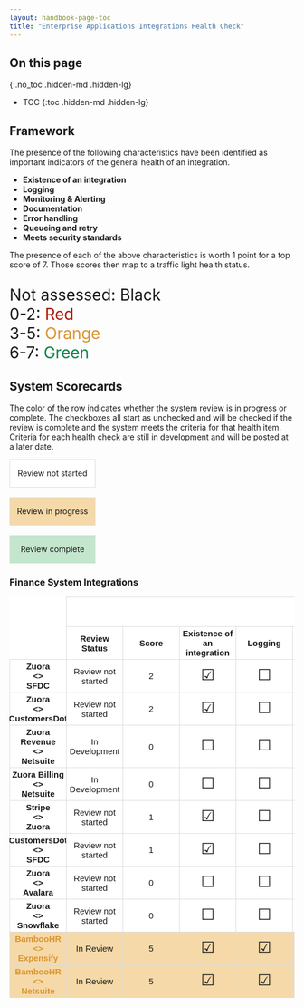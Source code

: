 ```yaml
---
layout: handbook-page-toc
title: "Enterprise Applications Integrations Health Check"
---
```


<link rel="stylesheet" type="text/css" href="/stylesheets/biztech.css" />

<style>
.wrapper {
  max-width: 2000px
}

.health-red {
    color: #ae1800;
}
.health-orange {
    color: #d99530;
}
.health-green {
    color: #108548;
}
.health-scores {
    font-size: 2em;
    width: 400px;
}
.system-score {
    font-weight: 500;
    font-size: 1.5em;
}
.checked::before {
    content: "\2611";
    font-size: 1.8em;
    position: relative;
    bottom: 2px;
}
.unchecked::before {
    content: "\2610";
    font-size: 1.8em;
    position: relative;
    bottom: 2px;
}
.grid-health-matrix {
  display: grid;
  grid-template-columns: repeat(10, minmax(0, 1fr));
  background-color:#ffffff;
  border-right: 1px solid #ddd;
  overflow-x: auto;
  min-width: 1000px;
}

.grid-health-matrix-wrapper {
  max-width: 100%;
  overflow-x: auto;
}
.item-health-matrix:nth-child(-n+2) {
  border-top: 1px solid #ddd;
}
.item-health-matrix:nth-child(1) {
  border-top: 0px;
}
.item-health-matrix {
  background-color: #ffffff;
  border-bottom: 1px solid #ddd;
  border-left: 1px solid #ddd;
  font-size: 15px;
  padding: 3px;
  text-align: center;
  font-family: "Source Sans Pro", sans-serif;
  min-height: 45px;
  display: flex;
  align-items: center;
  justify-content: center;
}
.grid-empty {
  border-left: 0px;
  border-bottom:0px;
}
.grid-empty1 {
  border-left: 0px;
  border-top:0px;
}

.swatch {
  display: table-cell;
  text-align: center;
  vertical-align: middle;
  width: 150px;
  height: 50px;
  border: 1px solid #ddd;
  margin-bottom: 5px;
}

.review-not-started {
  background-color: white;
}

.review-in-progress {
  background-color: #f5d9a8;
}

.review-complete {
  background-color: #c3e6cd;
}
</style>

## On this page
{:.no_toc .hidden-md .hidden-lg}

- TOC
{:toc .hidden-md .hidden-lg}

## Framework
The presence of the following characteristics have been identified as important indicators of the general health of an integration.

* **Existence of an integration**
* **Logging**
* **Monitoring & Alerting**
* **Documentation**
* **Error handling**
* **Queueing and retry**
* **Meets security standards**

The presence of each of the above characteristics is worth 1 point for a top score of 7. Those scores then map to a traffic light health status.
<p class="health-scores">
Not assessed: Black<br/>
0-2: <span class="health-red">Red</span><br/>  
3-5: <span class="health-orange">Orange</span><br/>
6-7: <span class="health-green">Green</span><br/>
</p>

## System Scorecards

The color of the row indicates whether the system review is in progress or complete. The checkboxes all start as unchecked and will be checked if the review is complete and the system meets the criteria for that health item. Criteria for each health check are still in development and will be posted at a later date.

<div class="swatch review-not-started">
  Review not started
</div>
<br/>
<div class="swatch review-in-progress">
  Review in progress
</div>
<br/>
<div class="swatch review-complete">
  Review complete
</div>

### Finance System Integrations

<div class="grid-health-matrix-wrapper">
  <div class="grid-health-matrix">
    <div class="item-health-matrix grid-empty"></div>
    <div class="item-health-matrix" style="grid-column: 2/11"><b>Indicators</b></div>
    <div class="item-health-matrix grid-empty1"></div>
    <div class="item-health-matrix"><b>Review Status</b></div>
    <div class="item-health-matrix"><b>Score</b></div>
    <div class="item-health-matrix"><b>Existence of an integration</b></div>
    <div class="item-health-matrix"><b>Logging</b></div>
    <div class="item-health-matrix"><b>Monitoring & Alerting</b></div>
    <div class="item-health-matrix"><b>Docs</b></div>
    <div class="item-health-matrix"><b>Error handling</b></div>
    <div class="item-health-matrix"><b>Queueing and retry</b></div>
    <div class="item-health-matrix"><b>Meets architecture standards</b></div>
    <div class="item-health-matrix"><b>Zuora <br/><><br/> SFDC</b></div>
    <div class="item-health-matrix">Review not started</div>
    <div class="item-health-matrix">2</div>
    <div class="item-health-matrix"><span class="checked"></span></div>
    <div class="item-health-matrix"><span class="unchecked"></span></div>
    <div class="item-health-matrix"><span class="unchecked"></span></div>
    <div class="item-health-matrix"><span class="unchecked"></span></div>
    <div class="item-health-matrix"><span class="unchecked"></span></div>
    <div class="item-health-matrix"><span class="unchecked"></span></div>
    <div class="item-health-matrix"><span class="unchecked"></span></div>
    <div class="item-health-matrix"><b>Zuora <br/><><br/> CustomersDot</b></div>
    <div class="item-health-matrix">Review not started</div>
    <div class="item-health-matrix">2</div>
    <div class="item-health-matrix"><span class="checked"></span></div>
    <div class="item-health-matrix"><span class="unchecked"></span></div>
    <div class="item-health-matrix"><span class="unchecked"></span></div>
    <div class="item-health-matrix"><span class="unchecked"></span></div>
    <div class="item-health-matrix"><span class="unchecked"></span></div>
    <div class="item-health-matrix"><span class="unchecked"></span></div>
    <div class="item-health-matrix"><span class="unchecked"></span></div>
    <div class="item-health-matrix"><b>Zuora Revenue <br/><><br/> Netsuite</b></div>
    <div class="item-health-matrix">In Development</div>
    <div class="item-health-matrix">0</div>
    <div class="item-health-matrix"><span class="unchecked"></span></div>
    <div class="item-health-matrix"><span class="unchecked"></span></div>
    <div class="item-health-matrix"><span class="unchecked"></span></div>
    <div class="item-health-matrix"><span class="unchecked"></span></div>
    <div class="item-health-matrix"><span class="unchecked"></span></div>
    <div class="item-health-matrix"><span class="unchecked"></span></div>
    <div class="item-health-matrix"><span class="unchecked"></span></div>
    <div class="item-health-matrix"><b>Zuora Billing <br/><><br/> Netsuite</b></div>
    <div class="item-health-matrix">In Development</div>
    <div class="item-health-matrix">0</div>
    <div class="item-health-matrix"><span class="unchecked"></span></div>
    <div class="item-health-matrix"><span class="unchecked"></span></div>
    <div class="item-health-matrix"><span class="unchecked"></span></div>
    <div class="item-health-matrix"><span class="unchecked"></span></div>
    <div class="item-health-matrix"><span class="unchecked"></span></div>
    <div class="item-health-matrix"><span class="unchecked"></span></div>
    <div class="item-health-matrix"><span class="unchecked"></span></div>
    <div class="item-health-matrix"><b>Stripe <br/><><br/> Zuora</b></div>
    <div class="item-health-matrix">Review not started</div>
    <div class="item-health-matrix">1</div>
    <div class="item-health-matrix"><span class="checked"></span></div>
    <div class="item-health-matrix"><span class="unchecked"></span></div>
    <div class="item-health-matrix"><span class="unchecked"></span></div>
    <div class="item-health-matrix"><span class="unchecked"></span></div>
    <div class="item-health-matrix"><span class="unchecked"></span></div>
    <div class="item-health-matrix"><span class="unchecked"></span></div>
    <div class="item-health-matrix"><span class="unchecked"></span></div>
    <div class="item-health-matrix"><b>CustomersDot <br/><><br/> SFDC</b></div>
    <div class="item-health-matrix">Review not started</div>
    <div class="item-health-matrix">1</div>
    <div class="item-health-matrix"><span class="checked"></span></div>
    <div class="item-health-matrix"><span class="unchecked"></span></div>
    <div class="item-health-matrix"><span class="unchecked"></span></div>
    <div class="item-health-matrix"><span class="unchecked"></span></div>
    <div class="item-health-matrix"><span class="unchecked"></span></div>
    <div class="item-health-matrix"><span class="unchecked"></span></div>
    <div class="item-health-matrix"><span class="unchecked"></span></div>
    <div class="item-health-matrix"><b>Zuora <br/><><br/> Avalara</b></div>
    <div class="item-health-matrix">Review not started</div>
    <div class="item-health-matrix">0</div>
    <div class="item-health-matrix"><span class="unchecked"></span></div>
    <div class="item-health-matrix"><span class="unchecked"></span></div>
    <div class="item-health-matrix"><span class="unchecked"></span></div>
    <div class="item-health-matrix"><span class="unchecked"></span></div>
    <div class="item-health-matrix"><span class="unchecked"></span></div>
    <div class="item-health-matrix"><span class="unchecked"></span></div>
    <div class="item-health-matrix"><span class="unchecked"></span></div>
    <div class="item-health-matrix"><b>Zuora <br/><><br/> Snowflake</b></div>
    <div class="item-health-matrix">Review not started</div>
    <div class="item-health-matrix">0</div>
    <div class="item-health-matrix"><span class="unchecked"></span></div>
    <div class="item-health-matrix"><span class="unchecked"></span></div>
    <div class="item-health-matrix"><span class="unchecked"></span></div>
    <div class="item-health-matrix"><span class="unchecked"></span></div>
    <div class="item-health-matrix"><span class="unchecked"></span></div>
    <div class="item-health-matrix"><span class="unchecked"></span></div>
    <div class="item-health-matrix"><span class="unchecked"></span></div>
    <div class="item-health-matrix health-orange review-in-progress"><b>BambooHR <br/><><br/> Expensify</b></div>
    <div class="item-health-matrix review-in-progress">In Review</div>
    <div class="item-health-matrix review-in-progress">5</div>
    <div class="item-health-matrix review-in-progress"><span class="checked"></span></div>
    <div class="item-health-matrix review-in-progress"><span class="checked"></span></div>
    <div class="item-health-matrix review-in-progress"><span class="checked"></span></div>
    <div class="item-health-matrix review-in-progress"><span class="unchecked"></span></div>
    <div class="item-health-matrix review-in-progress"><span class="checked"></span></div>
    <div class="item-health-matrix review-in-progress"><span class="unchecked"></span></div>
    <div class="item-health-matrix review-in-progress"><span class="checked"></span></div>
    <div class="item-health-matrix health-orange review-in-progress"><b>BambooHR <br/><><br/> Netsuite</b></div>
    <div class="item-health-matrix review-in-progress">In Review</div>
    <div class="item-health-matrix review-in-progress">5</div>
    <div class="item-health-matrix review-in-progress"><span class="checked"></span></div>
    <div class="item-health-matrix review-in-progress"><span class="checked"></span></div>
    <div class="item-health-matrix review-in-progress"><span class="checked"></span></div>
    <div class="item-health-matrix review-in-progress"><span class="unchecked"></span></div>
    <div class="item-health-matrix review-in-progress"><span class="checked"></span></div>
    <div class="item-health-matrix review-in-progress"><span class="unchecked"></span></div>
    <div class="item-health-matrix review-in-progress"><span class="checked"></span></div>
  </div>
</div>
